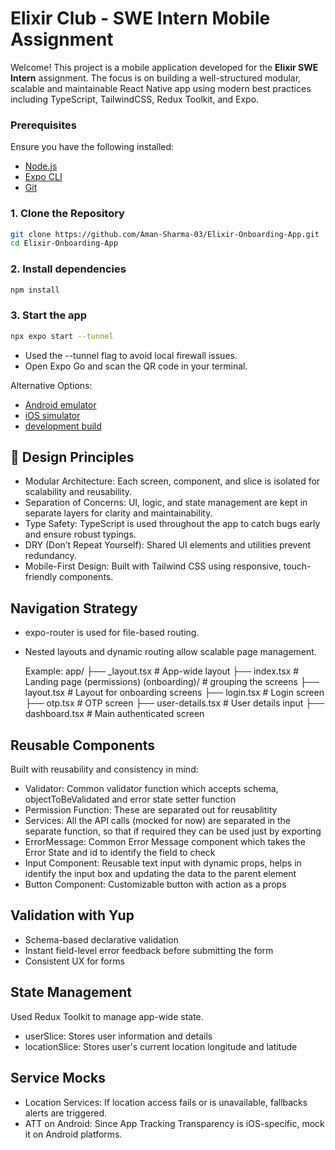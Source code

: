 # Elixir Club - SWE Intern Mobile Assignment

Welcome! This project is a mobile application developed for the **Elixir SWE Intern** assignment. The focus is on building a well-structured modular, scalable and maintainable React Native app using modern best practices including TypeScript, TailwindCSS, Redux Toolkit, and Expo.

### Prerequisites
Ensure you have the following installed:

- [Node.js](https://nodejs.org/)
- [Expo CLI](https://docs.expo.dev/get-started/installation/)
- [Git](https://git-scm.com/)

### 1. Clone the Repository

   ```bash
   git clone https://github.com/Aman-Sharma-03/Elixir-Onboarding-App.git
   cd Elixir-Onboarding-App
   ```

### 2. Install dependencies
   ```bash
   npm install
   ```

### 3. Start the app

   ```bash
   npx expo start --tunnel
   ```

- Used the --tunnel flag to avoid local firewall issues.
- Open Expo Go and scan the QR code in your terminal.


Alternative Options: 
- [Android emulator](https://docs.expo.dev/workflow/android-studio-emulator/)
- [iOS simulator](https://docs.expo.dev/workflow/ios-simulator/)
- [development build](https://docs.expo.dev/develop/development-builds/introduction/)


## 🧠 Design Principles
- Modular Architecture: Each screen, component, and slice is isolated for scalability and reusability.
- Separation of Concerns: UI, logic, and state management are kept in separate layers for clarity and maintainability.
- Type Safety: TypeScript is used throughout the app to catch bugs early and ensure robust typings.
- DRY (Don’t Repeat Yourself): Shared UI elements and utilities prevent redundancy.
- Mobile-First Design: Built with Tailwind CSS using responsive, touch-friendly components.


## Navigation Strategy
- expo-router is used for file-based routing.
- Nested layouts and dynamic routing allow scalable page management.

   Example:
      app/
      ├── _layout.tsx         # App-wide layout
      ├── index.tsx           # Landing page (permissions)
      (onboarding)/        # grouping the screens
         ├── layout.tsx          # Layout for onboarding screens
         ├── login.tsx           # Login screen
         ├── otp.tsx             # OTP screen
         ├── user-details.tsx    # User details input
         ├── dashboard.tsx       # Main authenticated screen

## Reusable Components
Built with reusability and consistency in mind:
- Validator: Common validator function which accepts schema, objectToBeValidated and error state setter function
- Permission Function: These are separated out for reusablitity
- Services: All the API calls (mocked for now) are separated in the separate function, so that if required they can be used just by exporting
- ErrorMessage: Common Error Message component which takes the Error State and id to identify the field to check
- Input Component: Reusable text input with dynamic props, helps in identify the input box and updating the data to the parent element
- Button Component: Customizable button with action as a props

## Validation with Yup
- Schema-based declarative validation
- Instant field-level error feedback before submitting the form
- Consistent UX for forms

## State Management
Used Redux Toolkit to manage app-wide state.
- userSlice: Stores user information and details
- locationSlice: Stores user's current location longitude and latitude

## Service Mocks
- Location Services: If location access fails or is unavailable, fallbacks alerts are triggered.
- ATT on Android: Since App Tracking Transparency is iOS-specific, mock it on Android platforms.
